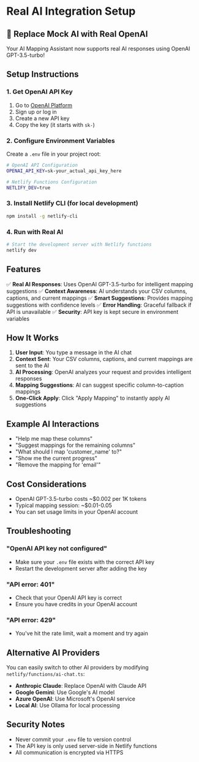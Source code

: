 # Real AI Integration Setup

## 🚀 Replace Mock AI with Real OpenAI

Your AI Mapping Assistant now supports real AI responses using OpenAI GPT-3.5-turbo!

## Setup Instructions

### 1. Get OpenAI API Key
1. Go to [OpenAI Platform](https://platform.openai.com/api-keys)
2. Sign up or log in
3. Create a new API key
4. Copy the key (it starts with `sk-`)

### 2. Configure Environment Variables

Create a `.env` file in your project root:

```bash
# OpenAI API Configuration
OPENAI_API_KEY=sk-your_actual_api_key_here

# Netlify Functions Configuration
NETLIFY_DEV=true
```

### 3. Install Netlify CLI (for local development)

```bash
npm install -g netlify-cli
```

### 4. Run with Real AI

```bash
# Start the development server with Netlify functions
netlify dev
```

## Features

✅ **Real AI Responses**: Uses OpenAI GPT-3.5-turbo for intelligent mapping suggestions
✅ **Context Awareness**: AI understands your CSV columns, captions, and current mappings
✅ **Smart Suggestions**: Provides mapping suggestions with confidence levels
✅ **Error Handling**: Graceful fallback if API is unavailable
✅ **Security**: API key is kept secure in environment variables

## How It Works

1. **User Input**: You type a message in the AI chat
2. **Context Sent**: Your CSV columns, captions, and current mappings are sent to the AI
3. **AI Processing**: OpenAI analyzes your request and provides intelligent responses
4. **Mapping Suggestions**: AI can suggest specific column-to-caption mappings
5. **One-Click Apply**: Click "Apply Mapping" to instantly apply AI suggestions

## Example AI Interactions

- "Help me map these columns"
- "Suggest mappings for the remaining columns"
- "What should I map 'customer_name' to?"
- "Show me the current progress"
- "Remove the mapping for 'email'"

## Cost Considerations

- OpenAI GPT-3.5-turbo costs ~$0.002 per 1K tokens
- Typical mapping session: ~$0.01-0.05
- You can set usage limits in your OpenAI account

## Troubleshooting

### "OpenAI API key not configured"
- Make sure your `.env` file exists with the correct API key
- Restart the development server after adding the key

### "API error: 401"
- Check that your OpenAI API key is correct
- Ensure you have credits in your OpenAI account

### "API error: 429"
- You've hit the rate limit, wait a moment and try again

## Alternative AI Providers

You can easily switch to other AI providers by modifying `netlify/functions/ai-chat.ts`:

- **Anthropic Claude**: Replace OpenAI with Claude API
- **Google Gemini**: Use Google's AI model
- **Azure OpenAI**: Use Microsoft's OpenAI service
- **Local AI**: Use Ollama for local processing

## Security Notes

- Never commit your `.env` file to version control
- The API key is only used server-side in Netlify functions
- All communication is encrypted via HTTPS
